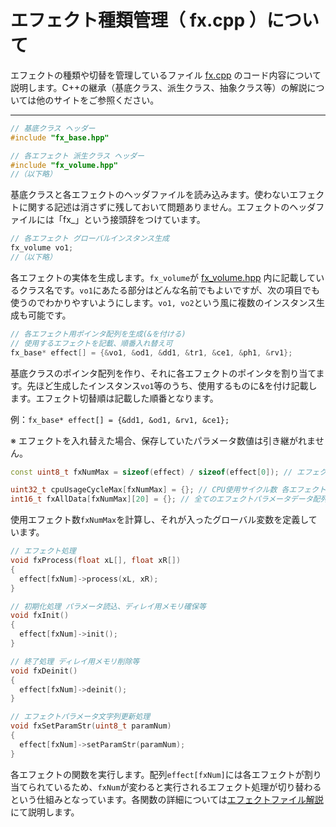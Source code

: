 # エフェクト種類管理（ fx.cpp ）について

エフェクトの種類や切替を管理しているファイル [fx.cpp](https://github.com/kanengomibako/Sodium/blob/main/Src/example/fx.cpp) のコード内容について説明します。C++の継承（基底クラス、派生クラス、抽象クラス等）の解説については他のサイトをご参照ください。

---

```c++
// 基底クラス ヘッダー
#include "fx_base.hpp"

// 各エフェクト 派生クラス ヘッダー
#include "fx_volume.hpp"
//（以下略）
```
基底クラスと各エフェクトのヘッダファイルを読み込みます。使わないエフェクトに関する記述は消さずに残しておいて問題ありません。エフェクトのヘッダファイルには「fx_」という接頭辞をつけています。



```c++
// 各エフェクト グローバルインスタンス生成
fx_volume vo1;
//（以下略）
```
各エフェクトの実体を生成します。`fx_volume`が [fx_volume.hpp](https://github.com/kanengomibako/Sodium/blob/main/Src/example/fx_volume.hpp) 内に記載しているクラス名です。`vo1`にあたる部分はどんな名前でもよいですが、次の項目でも使うのでわかりやすいようにします。`vo1, vo2`という風に複数のインスタンス生成も可能です。



```c++
// 各エフェクト用ポインタ配列を生成(&を付ける)
// 使用するエフェクトを記載、順番入れ替え可
fx_base* effect[] = {&vo1, &od1, &dd1, &tr1, &ce1, &ph1, &rv1};
```
基底クラスのポインタ配列を作り、それに各エフェクトのポインタを割り当てます。先ほど生成したインスタンス`vo1`等のうち、使用するものに&を付け記載します。エフェクト切替順は記載した順番となります。

例：`fx_base* effect[] = {&dd1, &od1, &rv1, &ce1};`

※ エフェクトを入れ替えた場合、保存していたパラメータ数値は引き継がれません。



```c++
const uint8_t fxNumMax = sizeof(effect) / sizeof(effect[0]); // エフェクト最大数を自動計算

uint32_t cpuUsageCycleMax[fxNumMax] = {}; // CPU使用サイクル数 各エフェクトごとに最大値を記録
int16_t fxAllData[fxNumMax][20] = {}; // 全てのエフェクトパラメータデータ配列
```
使用エフェクト数`fxNumMax`を計算し、それが入ったグローバル変数を定義しています。



```c++
// エフェクト処理
void fxProcess(float xL[], float xR[])
{
  effect[fxNum]->process(xL, xR);
}

// 初期化処理 パラメータ読込、ディレイ用メモリ確保等
void fxInit()
{
  effect[fxNum]->init();
}

// 終了処理 ディレイ用メモリ削除等
void fxDeinit()
{
  effect[fxNum]->deinit();
}

// エフェクトパラメータ文字列更新処理
void fxSetParamStr(uint8_t paramNum)
{
  effect[fxNum]->setParamStr(paramNum);
}
```
各エフェクトの関数を実行します。配列`effect[fxNum]`には各エフェクトが割り当てられているため、`fxNum`が変わると実行されるエフェクト処理が切り替わるという仕組みとなっています。各関数の詳細については[エフェクトファイル解説](110_エフェクトファイル（fx_○○.hpp）について)にて説明します。
